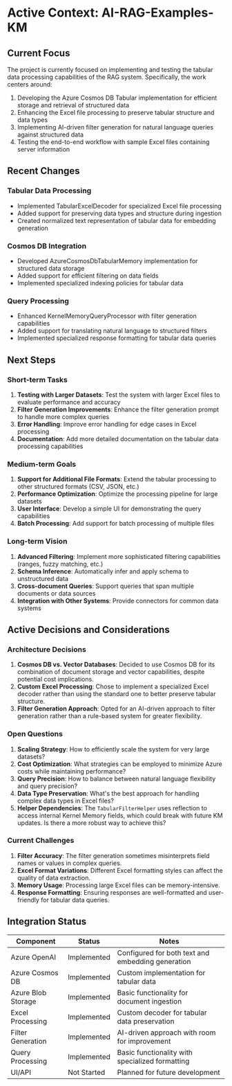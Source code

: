 # Active Context: AI-RAG-Examples-KM

## Current Focus
The project is currently focused on implementing and testing the tabular data processing capabilities of the RAG system. Specifically, the work centers around:

1. Developing the Azure Cosmos DB Tabular implementation for efficient storage and retrieval of structured data
2. Enhancing the Excel file processing to preserve tabular structure and data types
3. Implementing AI-driven filter generation for natural language queries against structured data
4. Testing the end-to-end workflow with sample Excel files containing server information

## Recent Changes

### Tabular Data Processing
- Implemented TabularExcelDecoder for specialized Excel file processing
- Added support for preserving data types and structure during ingestion
- Created normalized text representation of tabular data for embedding generation

### Cosmos DB Integration
- Developed AzureCosmosDbTabularMemory implementation for structured data storage
- Added support for efficient filtering on data fields
- Implemented specialized indexing policies for tabular data

### Query Processing
- Enhanced KernelMemoryQueryProcessor with filter generation capabilities
- Added support for translating natural language to structured filters
- Implemented specialized response formatting for tabular data queries

## Next Steps

### Short-term Tasks
1. **Testing with Larger Datasets**: Test the system with larger Excel files to evaluate performance and accuracy
2. **Filter Generation Improvements**: Enhance the filter generation prompt to handle more complex queries
3. **Error Handling**: Improve error handling for edge cases in Excel processing
4. **Documentation**: Add more detailed documentation on the tabular data processing capabilities

### Medium-term Goals
1. **Support for Additional File Formats**: Extend the tabular processing to other structured formats (CSV, JSON, etc.)
2. **Performance Optimization**: Optimize the processing pipeline for large datasets
3. **User Interface**: Develop a simple UI for demonstrating the query capabilities
4. **Batch Processing**: Add support for batch processing of multiple files

### Long-term Vision
1. **Advanced Filtering**: Implement more sophisticated filtering capabilities (ranges, fuzzy matching, etc.)
2. **Schema Inference**: Automatically infer and apply schema to unstructured data
3. **Cross-document Queries**: Support queries that span multiple documents or data sources
4. **Integration with Other Systems**: Provide connectors for common data systems

## Active Decisions and Considerations

### Architecture Decisions
1. **Cosmos DB vs. Vector Databases**: Decided to use Cosmos DB for its combination of document storage and vector capabilities, despite potential cost implications.
2. **Custom Excel Processing**: Chose to implement a specialized Excel decoder rather than using the standard one to better preserve tabular structure.
3. **Filter Generation Approach**: Opted for an AI-driven approach to filter generation rather than a rule-based system for greater flexibility.

### Open Questions
1. **Scaling Strategy**: How to efficiently scale the system for very large datasets?
2. **Cost Optimization**: What strategies can be employed to minimize Azure costs while maintaining performance?
3. **Query Precision**: How to balance between natural language flexibility and query precision?
4. **Data Type Preservation**: What's the best approach for handling complex data types in Excel files?
5. **Helper Dependencies**: The `TabularFilterHelper` uses reflection to access internal Kernel Memory fields, which could break with future KM updates. Is there a more robust way to achieve this?

### Current Challenges
1. **Filter Accuracy**: The filter generation sometimes misinterprets field names or values in complex queries.
2. **Excel Format Variations**: Different Excel formatting styles can affect the quality of data extraction.
3. **Memory Usage**: Processing large Excel files can be memory-intensive.
4. **Response Formatting**: Ensuring responses are well-formatted and user-friendly for tabular data queries.

## Integration Status

| Component | Status | Notes |
|-----------|--------|-------|
| Azure OpenAI | Implemented | Configured for both text and embedding generation |
| Azure Cosmos DB | Implemented | Custom implementation for tabular data |
| Azure Blob Storage | Implemented | Basic functionality for document ingestion |
| Excel Processing | Implemented | Custom decoder for tabular data preservation |
| Filter Generation | Implemented | AI-driven approach with room for improvement |
| Query Processing | Implemented | Basic functionality with specialized formatting |
| UI/API | Not Started | Planned for future development |
